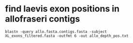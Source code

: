 
# find laevis exon positions in allofraseri contigs
```
blastn -query allo.fasta.contigs.fasta -subject XL_exons_filtered.fasta -outfmt 6 -out allo_depth_pos.txt
```

# 





